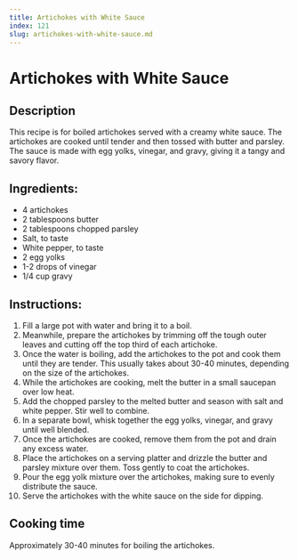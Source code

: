 ```yaml
---
title: Artichokes with White Sauce
index: 121
slug: artichokes-with-white-sauce.md
---
```


# Artichokes with White Sauce

## Description
This recipe is for boiled artichokes served with a creamy white sauce. The artichokes are cooked until tender and then tossed with butter and parsley. The sauce is made with egg yolks, vinegar, and gravy, giving it a tangy and savory flavor.

## Ingredients:
- 4 artichokes
- 2 tablespoons butter
- 2 tablespoons chopped parsley
- Salt, to taste
- White pepper, to taste
- 2 egg yolks
- 1-2 drops of vinegar
- 1/4 cup gravy

## Instructions:
1. Fill a large pot with water and bring it to a boil.
2. Meanwhile, prepare the artichokes by trimming off the tough outer leaves and cutting off the top third of each artichoke.
3. Once the water is boiling, add the artichokes to the pot and cook them until they are tender. This usually takes about 30-40 minutes, depending on the size of the artichokes.
4. While the artichokes are cooking, melt the butter in a small saucepan over low heat.
5. Add the chopped parsley to the melted butter and season with salt and white pepper. Stir well to combine.
6. In a separate bowl, whisk together the egg yolks, vinegar, and gravy until well blended.
7. Once the artichokes are cooked, remove them from the pot and drain any excess water.
8. Place the artichokes on a serving platter and drizzle the butter and parsley mixture over them. Toss gently to coat the artichokes.
9. Pour the egg yolk mixture over the artichokes, making sure to evenly distribute the sauce.
10. Serve the artichokes with the white sauce on the side for dipping.

## Cooking time
Approximately 30-40 minutes for boiling the artichokes.